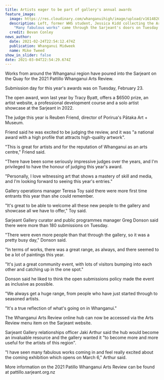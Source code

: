 ```yaml
---
title: Artists eager to be part of gallery's annual awards
feature_image:
  image: https://res.cloudinary.com/whanganuihigh/image/upload/v1614820830/News/Jessica_Kidd._Arts_Reveiw_ex.Chron_3.3.21.jpg
  description: Left, former WHS student, Jessica Kidd collecting the Art work.
    "Many fabulous works" came through the Sarjeant's doors on Tuesday.
  credit: Bevan Conley
news_author:
  date: 2021-02-24T22:54:12.474Z
  publication: Whanganui Midweek
  name: Mike Tweed
show_in_slider: false
date: 2021-03-04T22:54:29.674Z
---
```

Works from around the Whanganui region have poured into the Sarjeant on the Quay for the 2021 Pattillo Whanganui Arts Review.

Submission day for this year's awards was on Tuesday, February 23.

The open award, won last year by Tracy Byatt, offers a $6500 prize, an artist website, a professional development course and a solo artist showcase at the Sarjeant in 2022.

The judge this year is Reuben Friend, director of Porirua's Pātaka Art + Museum.

Friend said he was excited to be judging the review, and it was "a national award with a high profile that attracts high-quality artwork".

"This is great for artists and for the reputation of Whanganui as an arts centre," Friend said.

"There have been some seriously impressive judges over the years, and I'm privileged to have the honour of judging this year's award.

"Personally, I love witnessing art that shows a mastery of skill and media, and I'm looking forward to seeing this year's entries."

Gallery operations manager Teresa Toy said there were more first time entrants this year than she could remember.

"It's great to be able to welcome all these new people to the gallery and showcase all we have to offer," Toy said.

Sarjeant Gallery curator and public programmes manager Greg Donson said there were more than 180 submissions on Tuesday.

"There were even more people than that through the gallery, so it was a pretty busy day," Donson said.

"In terms of works, there was a great range, as always, and there seemed to be a lot of paintings this year.

"It's just a great community event, with lots of visitors bumping into each other and catching up in the one spot."

Donson said he liked to think the open submissions policy made the event as inclusive as possible.

"We always get a huge range, from people who have just started through to seasoned artists.

"It's a true reflection of what's going on in Whanganui."

The Whanganui Arts Review online hub can now be accessed via the Arts Review menu item on the Sarjeant website.

Sarjeant Gallery relationships officer Jaki Arthur said the hub would become an invaluable resource and the gallery wanted it "to become more and more useful for the artists of this region".

"I have seen many fabulous works coming in and feel really excited about the coming exhibition which opens on March 6," Arthur said.

More information on the 2021 Patillo Whanganui Arts Review can be found at pattillo.sarjeant.org.nz


